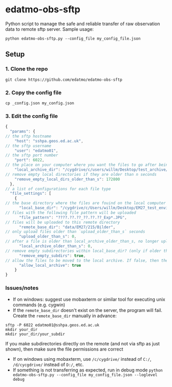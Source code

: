 # edatmo-obs-sftp
 Python script to manage the safe and reliable transfer of raw observation data to remote sftp server. Sample usage:


 ```
python edatmo-obs-sftp.py --config_file my_config_file.json
```

## Setup

### 1. Clone the repo

```
git clone https://github.com/edatmo/edatmo-obs-sftp
```

### 2. Copy the config file

```
cp _config.json my_config.json
```


### 3. Edit the config file


```javascript
{
  "params": {
// the sftp hostname
    "host": "sshpa.geos.ed.ac.uk",
// the sftp username
    "user": "edatmo01",
// the sftp port number
    "port": 6022,
// the place on your computer where you want the files to go after being successfully uploaded
    "local_archive_dir": "/cygdrive/c/users/willm/Desktop/test_archive/",
// remove empty local directories if they are older than n seconds
    "remove_empty_local_dirs_older_than_s": 172800
  },
// a list of configurations for each file type
  "file_settings": [
    {
// the base directory where the files are fouind on the local computer
      "local_base_dir": "/cygdrive/c/Users/willm/Desktop/EM27_test_environment/Public/Documents/EM27/CAMTRACKER/Bilder",
// files with the following file pattern will be uploaded
      "file_pattern": "????.??.??_??.??.??_Exp*.JPG",
// files will be uploaded to this remote directory
      "remote_base_dir": "data/EM27/215/Bilder",
// only upload files older than `upload_older_than_s` seconds
      "upload_older_than_s": 0,
// after a file is older than local_archive_older_than_s, no longer upload the file. Instead, move file to local_archive_dir
      "local_archive_older_than_s": 0,
// remove empty subdirectories within local_base_dir? (only if older than remove_empty_local_dirs_older_than_s)
      "remove_empty_subdirs": true,
// allow the files to be moved to the local archive. If false, then the files will not be moved out of local_base_dir and will always be re-uploaded
      "allow_local_archive": true
    }
}
```

### Issues/notes

- If on windows: suggest use mobaxterm or similar tool for executing unix commands (e.g. cygwin)
- If the `remote_base_dir` doesn't exist on the server, the program will fail. Create the `remote_base_dir` manually in advance:

```
sftp -P 6022 edatmo01@sshpa.geos.ed.ac.uk
mkdir your_dir
mkdir your_dir/your_subdir
```

If you make subdirectories directly on the remote (and not via sftp as just shown), then make sure the file permissions are correct

- If on windows using mobaxterm, use `/c/cygdrive/` instead of `C:/`, `/d/cycgdrive/` instead of `D:/`, etc.
- If something is not transferring as expected, run in debug mode `python edatmo-obs-sftp.py --config_file my_config_file.json --loglevel debug`

